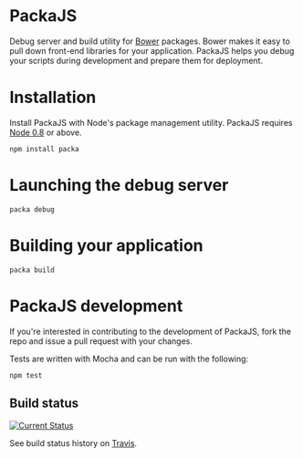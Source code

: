 # PackaJS

Debug server and build utility for [Bower](http://twitter.github.com/bower/) packages.  Bower makes it easy to pull down front-end libraries for your application.  PackaJS helps you debug your scripts during development and prepare them for deployment.

# Installation

Install PackaJS with Node's package management utility.  PackaJS requires [Node 0.8](http://nodejs.org/) or above.

    npm install packa

# Launching the debug server

    packa debug

# Building your application

    packa build

# PackaJS development

If you're interested in contributing to the development of PackaJS, fork the repo and issue a pull request with your changes.

Tests are written with Mocha and can be run with the following:

    npm test

## Build status

[![Current Status](https://secure.travis-ci.org/tschaub/packajs.png?branch=master)](https://travis-ci.org/tschaub/packajs)

See build status history on [Travis](https://travis-ci.org/tschaub/packajs/builds).
